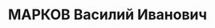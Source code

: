 ---
title: МАРКОВ Василий Иванович
description: 'Род. в 1893, Ленинградская обл., с. Красное, русский, обр.: среднее.
  Проживал: Алма-Ата. Старший горнотехнический инспектор

  Арестован ЭКО УГБ. 30.04.1936. Обв. по ст. 58-6, 58-7, 58-8, 58-11 УК РСФСР. Приговор:
  Верховный суд СССР, 27.02.1938 – ВМН.

  Реабилитирован Верховным судом Казахской ССР 11.01.1969 за отсутствием состава преступления'
---
